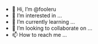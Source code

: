 - 👋 Hi, I’m @fooleru
- 👀 I’m interested in ...
- 🌱 I’m currently learning ...
- 💞️ I’m looking to collaborate on ...
- 📫 How to reach me ...

<!---
fooleru/fooleru is a ✨ special ✨ repository because its `README.md` (this file) appears on your GitHub profile.
You can click the Preview link to take a look at your changes.
--->
